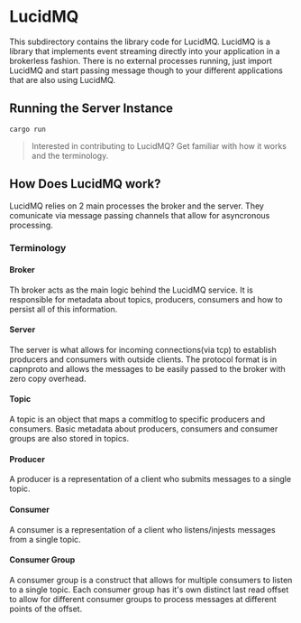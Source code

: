 # LucidMQ

This subdirectory contains the library code for LucidMQ. LucidMQ is a library that implements event streaming directly into your application in a brokerless fashion. There is no external processes running, just import LucidMQ and start passing message though to your different applications that are also using LucidMQ.

## Running the Server Instance

```
cargo run
```

> Interested in contributing to LucidMQ? Get familiar with how it works and the terminology.

## How Does LucidMQ work?

LucidMQ relies on 2 main processes the broker and the server. They comunicate via message passing channels that allow for asyncronous processing. 

### Terminology

#### Broker

Th broker acts as the main logic behind the LucidMQ service. It is responsible for metadata about topics, producers, consumers and how to persist all of this information.

#### Server

The server is what allows for incoming connections(via tcp) to establish producers and consumers with outside clients. The protocol format is in capnproto and allows the messages to be easily passed to the broker with zero copy overhead.

#### Topic

A topic is an object that maps a commitlog to specific producers and consumers. Basic metadata about producers, consumers and consumer groups are also stored in topics.

#### Producer

A producer is a representation of a client who submits messages to a single topic.

#### Consumer

A consumer is a representation of a client who listens/injests messages from a single topic.

#### Consumer Group

A consumer group is a construct that allows for multiple consumers to listen to a single topic. Each consumer group has it's own distinct last read offset to allow for different consumer groups to process messages at different points of the offset.